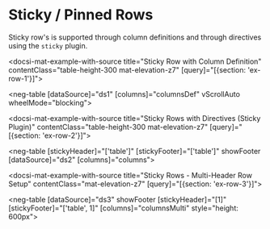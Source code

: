 # Sticky / Pinned Rows

Sticky row's is supported through column definitions and through directives using the `sticky` plugin.

<docsi-mat-example-with-source title="Sticky Row with Column Definition" contentClass="table-height-300 mat-elevation-z7" [query]="[{section: 'ex-row-1'}]">
  <!--@pebula-example:ex-row-1-->
  <neg-table [dataSource]="ds1" [columns]="columnsDef" vScrollAuto wheelMode="blocking"></neg-table>
  <!--@pebula-example:ex-row-1-->
</docsi-mat-example-with-source>

<docsi-mat-example-with-source title="Sticky Rows with Directives (Sticky Plugin)" contentClass="table-height-300 mat-elevation-z7" [query]="[{section: 'ex-row-2'}]">
  <!--@pebula-example:ex-row-2-->
  <neg-table [stickyHeader]="['table']" [stickyFooter]="['table']" showFooter
             [dataSource]="ds2" [columns]="columns">
  </neg-table>
  <!--@pebula-example:ex-row-2-->
</docsi-mat-example-with-source>

<docsi-mat-example-with-source title="Sticky Rows - Multi-Header Row Setup" contentClass="mat-elevation-z7" [query]="[{section: 'ex-row-3'}]">
  <!--@pebula-example:ex-row-3-->
  <neg-table [dataSource]="ds3" showFooter [stickyHeader]="[1]" [stickyFooter]="['table', 1]" [columns]="columnsMulti" style="height: 600px"></neg-table>
  <!--@pebula-example:ex-row-3-->
</docsi-mat-example-with-source>
